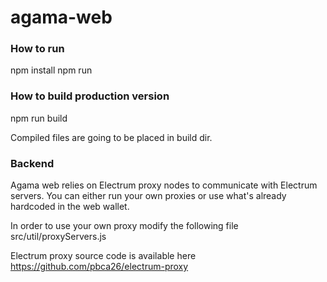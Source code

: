 # agama-web

### How to run
npm install
npm run

### How to build production version
npm run build

Compiled files are going to be placed in build dir.

### Backend
Agama web relies on Electrum proxy nodes to communicate with Electrum servers. You can either run your own proxies or use what's already hardcoded in the web wallet.

In order to use your own proxy modify the following file src/util/proxyServers.js

Electrum proxy source code is available here https://github.com/pbca26/electrum-proxy